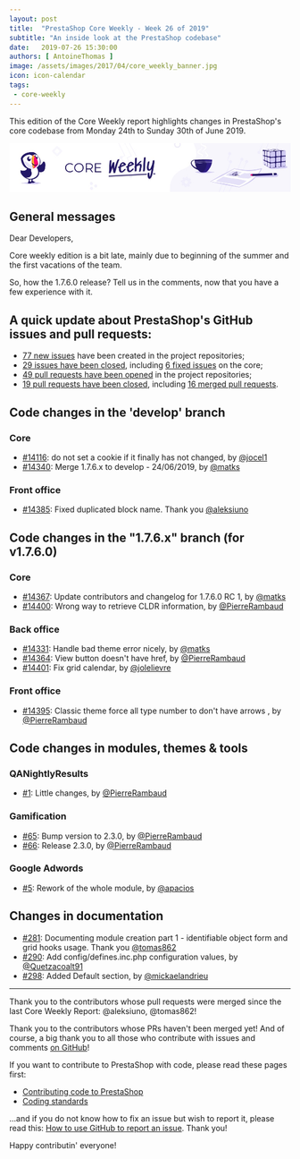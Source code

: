 ```yaml
---
layout: post
title:  "PrestaShop Core Weekly - Week 26 of 2019"
subtitle: "An inside look at the PrestaShop codebase"
date:   2019-07-26 15:30:00
authors: [ AntoineThomas ]
image: /assets/images/2017/04/core_weekly_banner.jpg
icon: icon-calendar
tags:
 - core-weekly
---
```


This edition of the Core Weekly report highlights changes in PrestaShop's core codebase from Monday 24th to Sunday 30th of June 2019.

![Core Weekly banner](/assets/images/2018/12/banner-core-weekly.jpg)


## General messages

Dear Developers,

Core weekly edition is a bit late, mainly due to beginning of the summer and the first vacations of the team.

So, how the 1.7.6.0 release? Tell us in the comments, now that you have a few experience with it.


## A quick update about PrestaShop's GitHub issues and pull requests:

- [77 new issues](https://github.com/search?q=org%3APrestaShop+is%3Apublic++-repo%3Aprestashop%2Fprestashop.github.io++is%3Aissue+created%3A2019-06-24..2019-06-30) have been created in the project repositories;
- [29 issues have been closed](https://github.com/search?q=org%3APrestaShop+is%3Apublic++-repo%3Aprestashop%2Fprestashop.github.io++is%3Aissue+closed%3A2019-06-24..2019-06-30), including [6 fixed issues](https://github.com/search?q=org%3APrestaShop+is%3Apublic++-repo%3Aprestashop%2Fprestashop.github.io++is%3Aissue+label%3Afixed+closed%3A2019-06-24..2019-06-30) on the core;
- [49 pull requests have been opened](https://github.com/search?q=org%3APrestaShop+is%3Apublic++-repo%3Aprestashop%2Fprestashop.github.io++is%3Apr+created%3A2019-06-24..2019-06-30) in the project repositories;
- [19 pull requests have been closed](https://github.com/search?q=org%3APrestaShop+is%3Apublic++-repo%3Aprestashop%2Fprestashop.github.io++is%3Apr+closed%3A2019-06-24..2019-06-30), including [16 merged pull requests](https://github.com/search?q=org%3APrestaShop+is%3Apublic++-repo%3Aprestashop%2Fprestashop.github.io++is%3Apr+merged%3A2019-06-24..2019-06-30).


## Code changes in the 'develop' branch

### Core

* [#14116](https://github.com/PrestaShop/PrestaShop/pull/14116): do not set a cookie if it finally has not changed, by [@jocel1](https://github.com/jocel1)
* [#14340](https://github.com/PrestaShop/PrestaShop/pull/14340): Merge 1.7.6.x to develop - 24/06/2019, by [@matks](https://github.com/matks)


### Front office

* [#14385](https://github.com/PrestaShop/PrestaShop/pull/14385): Fixed duplicated block name. Thank you [@aleksiuno](https://github.com/aleksiuno)


## Code changes in the "1.7.6.x" branch (for v1.7.6.0)

### Core

* [#14367](https://github.com/PrestaShop/PrestaShop/pull/14367): Update contributors and changelog for 1.7.6.0 RC 1, by [@matks](https://github.com/matks)
* [#14400](https://github.com/PrestaShop/PrestaShop/pull/14400): Wrong way to retrieve CLDR information, by [@PierreRambaud](https://github.com/PierreRambaud)


### Back office

* [#14331](https://github.com/PrestaShop/PrestaShop/pull/14331): Handle bad theme error nicely, by [@matks](https://github.com/matks)
* [#14364](https://github.com/PrestaShop/PrestaShop/pull/14364): View button doesn't have href, by [@PierreRambaud](https://github.com/PierreRambaud)
* [#14401](https://github.com/PrestaShop/PrestaShop/pull/14401): Fix grid calendar, by [@jolelievre](https://github.com/jolelievre)


### Front office

* [#14395](https://github.com/PrestaShop/PrestaShop/pull/14395): Classic theme force all type number to don't have arrows , by [@PierreRambaud](https://github.com/PierreRambaud)


## Code changes in modules, themes & tools

### QANightlyResults

* [#1](https://github.com/PrestaShop/QANightlyResults/pull/1): Little changes, by [@PierreRambaud](https://github.com/PierreRambaud)


### Gamification

* [#65](https://github.com/PrestaShop/gamification/pull/65): Bump version to 2.3.0, by [@PierreRambaud](https://github.com/PierreRambaud)
* [#66](https://github.com/PrestaShop/gamification/pull/66): Release 2.3.0, by [@PierreRambaud](https://github.com/PierreRambaud)


### Google Adwords

* [#5](https://github.com/PrestaShop/gadwords/pull/5): Rework of the whole module, by [@apacios](https://github.com/apacios)


## Changes in documentation

* [#281](https://github.com/PrestaShop/docs/pull/281): Documenting module creation part 1 - identifiable object form and grid hooks usage. Thank you [@tomas862](https://github.com/tomas862)
* [#290](https://github.com/PrestaShop/docs/pull/290): Add config/defines.inc.php configuration values, by [@Quetzacoalt91](https://github.com/Quetzacoalt91)
* [#298](https://github.com/PrestaShop/docs/pull/298): Added Default section, by [@mickaelandrieu](https://github.com/mickaelandrieu)


<hr />

Thank you to the contributors whose pull requests were merged since the last Core Weekly Report: @aleksiuno, @tomas862!

Thank you to the contributors whose PRs haven't been merged yet! And of course, a big thank you to all those who contribute with issues and comments [on GitHub](https://github.com/PrestaShop/PrestaShop)!

If you want to contribute to PrestaShop with code, please read these pages first:

 * [Contributing code to PrestaShop](https://devdocs.prestashop.com/1.7/contribute/contribution-guidelines/)
 * [Coding standards](https://devdocs.prestashop.com/1.7/development/coding-standards/)

...and if you do not know how to fix an issue but wish to report it, please read this: [How to use GitHub to report an issue](https://devdocs.prestashop.com/1.7/contribute/contribute-reporting-issues/). Thank you!

Happy contributin' everyone!
